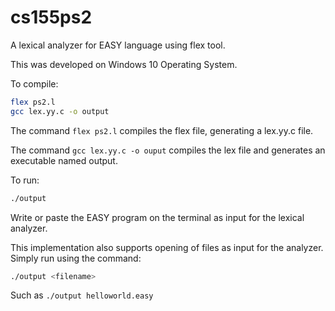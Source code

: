 # cs155ps2

A lexical analyzer for EASY language using flex tool.

This was developed on Windows 10 Operating System.

To compile:

```bash
flex ps2.l
gcc lex.yy.c -o output
```

The command `flex ps2.l` compiles the flex file, generating a lex.yy.c file.

The command `gcc lex.yy.c -o ouput` compiles the lex file and generates an executable named output.


To run:

```bash
./output
```
Write or paste the EASY program on the terminal as input for the lexical analyzer.


This implementation also supports opening of files as input for the analyzer. Simply run using the command:

```bash
./output <filename>
```

Such as ```./output helloworld.easy```

